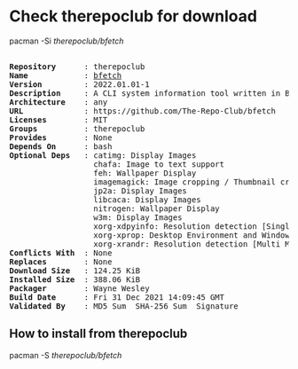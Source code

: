 # Check therepoclub for download

pacman -Si *therepoclub/bfetch*

<div class="highlight"><pre class="highlight"><text>
<b>Repository</b>      : therepoclub
<b>Name</b>            : <a href="../../x86_64/bfetch-2022.01.01-1-any.pkg.tar.zst">bfetch</a>
<b>Version</b>         : 2022.01.01-1
<b>Description</b>     : A CLI system information tool written in BASH that supports displaying images.
<b>Architecture</b>    : any
<b>URL</b>             : https://github.com/The-Repo-Club/bfetch
<b>Licenses</b>        : MIT
<b>Groups</b>          : therepoclub
<b>Provides</b>        : None
<b>Depends On</b>      : bash
<b>Optional Deps</b>   : catimg: Display Images
                  chafa: Image to text support
                  feh: Wallpaper Display
                  imagemagick: Image cropping / Thumbnail creation / Take a screenshot
                  jp2a: Display Images
                  libcaca: Display Images
                  nitrogen: Wallpaper Display
                  w3m: Display Images
                  xorg-xdpyinfo: Resolution detection [Single Monitor]
                  xorg-xprop: Desktop Environment and Window Manager
                  xorg-xrandr: Resolution detection [Multi Monitor + Refresh rates]
<b>Conflicts With</b>  : None
<b>Replaces</b>        : None
<b>Download Size</b>   : 124.25 KiB
<b>Installed Size</b>  : 388.06 KiB
<b>Packager</b>        : Wayne Wesley <wayne6324@gmail.com>
<b>Build Date</b>      : Fri 31 Dec 2021 14:09:45 GMT
<b>Validated By</b>    : MD5 Sum  SHA-256 Sum  Signature
</text></pre></div>

## How to install from therepoclub

pacman -S *therepoclub/bfetch*
